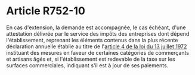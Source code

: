 # Article R752-10

En cas d'extension, la demande est accompagnée, le cas échéant, d'une attestation délivrée par le service des impôts des entreprises dont dépend l'établissement, reprenant les éléments contenus dans la plus récente déclaration annuelle établie au titre de l'<a href='/affichTexteArticle.do?cidTexte=JORFTEXT000000875580&idArticle=LEGIARTI000006511486&dateTexte=&categorieLien=cid'>article 4 de la loi du 13 juillet 1972</a> instituant des mesures en faveur de certaines catégories de commerçants et artisans âgés et, si l'établissement est redevable de la taxe sur les surfaces commerciales, indiquant s'il est à jour de ses paiements.